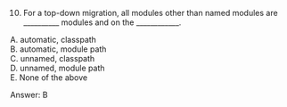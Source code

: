 10. For a top-down migration, all modules other than named modules are __________ modules and on the ____________.

A. automatic, classpath <br>
B. automatic, module path <br>
C. unnamed, classpath <br>
D. unnamed, module path <br>
E. None of the above <br>


Answer: B
